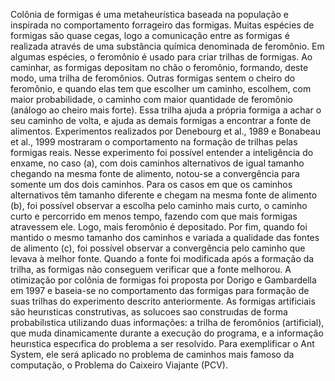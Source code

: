 Colônia de formigas é uma metaheurística baseada na população e inspirada no comportamento forrageiro das formigas. Muitas espécies de formigas são quase cegas, logo a comunicação entre as formigas é realizada através de uma substância química denominada de feromônio. Em algumas espécies, o feromônio é usado para criar trilhas de formigas. Ao caminhar, as formigas depositam no chão o feromônio, formando, deste modo, uma trilha de feromônios. Outras formigas sentem o cheiro do feromônio, e quando elas tem que escolher um caminho, escolhem, com maior probabilidade, o caminho com maior quantidade de feromônio (análogo ao cheiro mais forte). Essa trilha ajuda a própria formiga a achar o seu caminho de volta, e ajuda as demais formigas a encontrar a fonte de alimentos. Experimentos realizados por Denebourg et al., 1989 e Bonabeau et al., 1999 mostraram o comportamento na formação de trilhas pelas formigas reais. Nesse experimento foi possível entender a inteligência do enxame, no caso (a), com dois caminhos alternativos de igual tamanho chegando na mesma fonte de alimento, notou-se a convergência para somente um dos dois caminhos. Para os casos em que os caminhos alternativos têm tamanho diferente e chegam na mesma fonte de alimento (b), foi possível observar a escolha pelo caminho mais curto, o caminho curto e percorrido em menos tempo, fazendo com que mais formigas atravessem ele. Logo, mais feromônio é depositado. Por fim, quando foi mantido o mesmo tamanho dos caminhos e variada a qualidade das fontes de alimento (c), foi possível observar a convergência pelo caminho que levava à melhor fonte. Quando a fonte foi modificada após a formação da trilha, as formigas não conseguem verificar que a fonte melhorou. A otimização por colônia de formigas foi proposta por Dorigo e Gambardella em 1997 e baseia-se no comportamento das formigas para formação de suas trilhas do experimento descrito anteriormente. As formigas artificiais são heurısticas construtivas, as solucoes sao construıdas de forma probabilıstica utilizando duas informações: a trilha de feromônios (artificial), que muda dinamicamente durante a execução do programa, e a informação heurıstica especıfica do problema a ser resolvido. Para exemplificar o Ant System, ele será aplicado no problema de caminhos mais famoso da computação, o Problema do Caixeiro Viajante (PCV). 
